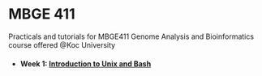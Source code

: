 # MBGE 411
Practicals and tutorials for MBGE411 Genome Analysis and Bioinformatics course offered @Koc University


- #### **Week 1:** [Introduction to Unix and Bash](https://github.com/iksaglam/MBGE_411/blob/main/Files/Introduction%20to%20Unix%20and%20Bash.md)
